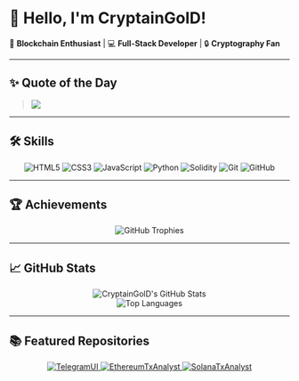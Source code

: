 # 👋 Hello, I'm CryptainGolD!

🌟 **Blockchain Enthusiast** | 💻 **Full-Stack Developer** | 🔒 **Cryptography Fan**

---

## ✨ Quote of the Day
> ![](https://quotes-github-readme.vercel.app/api?type=horizontal&theme=radical)

---

## 🛠 Skills
<div align="center">
  <img src="https://img.shields.io/badge/HTML5-%23E34F26.svg?style=for-the-badge&logo=html5&logoColor=white" alt="HTML5" />
  <img src="https://img.shields.io/badge/CSS3-%231572B6.svg?style=for-the-badge&logo=css3&logoColor=white" alt="CSS3" />
  <img src="https://img.shields.io/badge/JavaScript-%23F7DF1E.svg?style=for-the-badge&logo=javascript&logoColor=black" alt="JavaScript" />
  <img src="https://img.shields.io/badge/Python-%233776AB.svg?style=for-the-badge&logo=python&logoColor=white" alt="Python" />
  <img src="https://img.shields.io/badge/Solidity-%23363636.svg?style=for-the-badge&logo=solidity&logoColor=white" alt="Solidity" />
  <img src="https://img.shields.io/badge/Git-%23F05033.svg?style=for-the-badge&logo=git&logoColor=white" alt="Git" />
  <img src="https://img.shields.io/badge/GitHub-%23181717.svg?style=for-the-badge&logo=github&logoColor=white" alt="GitHub" />
</div>

---

## 🏆 Achievements
<div align="center">
  <img src="https://github-profile-trophy.vercel.app/?username=CryptainGolD&theme=radical&no-frame=true&margin-w=10" alt="GitHub Trophies" />
</div>

---

## 📈 GitHub Stats
<div align="center">
  <img src="https://github-readme-stats.vercel.app/api?username=CryptainGolD&show_icons=true&theme=radical" alt="CryptainGolD's GitHub Stats" />
  <br />
  <img src="https://github-readme-stats.vercel.app/api/top-langs/?username=CryptainGolD&layout=compact&theme=radical" alt="Top Languages" />
</div>

---

## 📚 Featured Repositories
<div align="center">
  <a href="https://github.com/CryptainGolD/TelegramUI">
    <img src="https://github-readme-stats.vercel.app/api/pin/?username=CryptainGolD&repo=TelegramUI&theme=radical" alt="TelegramUI" />
  </a>
  <a href="https://github.com/CryptainGolD/EtherumTxAnalyst">
    <img src="https://github-readme-stats.vercel.app/api/pin/?username=CryptainGolD&repo=EtherumTxAnalyst&theme=radical" alt="EthereumTxAnalyst" />
  </a>
  <a href="https://github.com/CryptainGolD/SolanaTxAnalyst">
    <img src="https://github-readme-stats.vercel.app/api/pin/?username=CryptainGolD&repo=SolanaTxAnalyst&theme=radical" alt="SolanaTxAnalyst" />
  </a>
</div>
